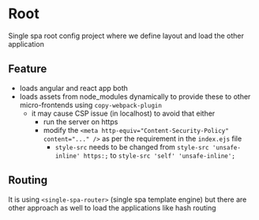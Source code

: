 # Root

Single spa root config project where we define layout and load the other application

## Feature

- loads angular and react app both
- loads assets from node_modules dynamically to provide these to other micro-frontends using `copy-webpack-plugin`
  - it may cause CSP issue (in localhost) to avoid that either
    - run the server on https
    - modify the `<meta http-equiv="Content-Security-Policy" content="..." />` as per the requirement in the `index.ejs` file
      - `style-src` needs to be changed from `style-src 'unsafe-inline' https:;` to `style-src 'self' 'unsafe-inline';`

## Routing

It is using `<single-spa-router>` (single spa template engine) but there are other approach as well to load the applications like hash routing
